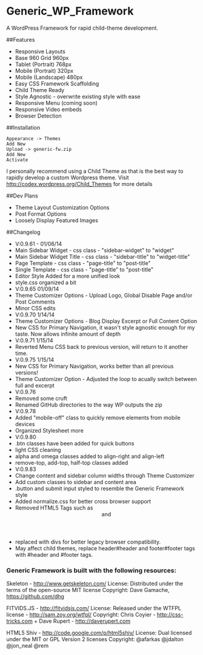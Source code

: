Generic_WP_Framework
====================
A WordPress Framework for rapid child-theme development.

##Features
* Responsive Layouts
 * Base 960 Grid 960px
 * Tablet (Portrait) 768px
 * Mobile (Portrait) 320px
 * Mobile (Landscape) 480px
* Easy CSS Framework Scaffolding
* Child Theme Ready
* Style Agnostic - overwrite existing style with ease
* Responsive Menu (coming soon)
* Responsive Video embeds
* Browser Detection 

##Installation
```
Appearance -> Themes
Add New
Upload -> generic-fw.zip
Add New
Activate
```

I personally recommend using a Child Theme as that is the best way to rapidly develop a custom Wordpress theme. Visit http://codex.wordpress.org/Child_Themes for more details 

##Dev Plans
* Theme Layout Customization Options
* Post Format Options
* Loosely Display Featured Images

##Changelog
* V:0.9.61 - 01/06/14
 * Main Sidebar Widget - css class - "sidebar-widget" to "widget"
 * Main Sidebar Widget Title - css class - "sidebar-title" to "widget-title"
 * Page Template - css class - "page-title" to "post-title"
 * Single Template - css class - "page-title" to "post-title"
 * Editor Style Added for a more unified look
 * style.css organized a bit
* V:0.9.65 01/09/14
 * Theme Customizer Options - Upload Logo, Global Disable Page and/or Post Comments
 * Minor CSS edits
* V:0.9.70 1/14/14
 * Theme Customizer Options - Blog Display Excerpt or Full Content Option
 * New CSS for Primary Navigation, it wasn't style agnostic enough for my taste. Now allows infinite amount of depth
* V:0.9.71 1/15/14
 * Reverted Menu CSS back to previous version, will return to it another time.
* V:0.9.75 1/15/14
 * New CSS for Primary Navigation, works better than all previous versions!
 * Theme Customizer Option - Adjusted the loop to acually switch between full and excerpt
* V:0.9.76
 * Removed some cruft
 * Renamed GitHub directories to the way WP outputs the zip
* V:0.9.78
 * Added "mobile-off" class to quickly remove elements from mobile devices
 * Organized Stylesheet more
* V:0.9.80
 * .btn classes have been added for quick buttons
 * light CSS cleaning
 * alpha and omega classes added to align-right and align-left
 * remove-top, add-top, half-top classes added
* V:0.9.83
 * Change content and sidebar column widths through Theme Customizer
 * Add custom classes to sidebar and content area
 * .button and submit input styled to resemble the Generic Framework style
 * Added normalize.css for better cross browser support
 * Removed HTML5 Tags such as <header> and <footer>
  * replaced with divs for better legacy browser compatibility.
  * May affect child themes, replace header#header and footer#footer tags with #header and #footer tags.

### Generic Framework is built with the following resources: 

Skeleton - ​http://www.getskeleton.com/
License: Distributed under the terms of the open-source MIT license
Copyright: Dave Gamache, https://github.com/dhg

FITVIDS.JS - ​http://fitvidsjs.com/
License: Released under the WTFPL license - http://sam.zoy.org/wtfpl/
Copyright: Chris Coyier - http://css-tricks.com + Dave Rupert - http://daverupert.com

HTML5 Shiv - http://code.google.com/p/html5shiv/
License: Dual licensed under the MIT or GPL Version 2 licenses
Copyright: @afarkas @jdalton @jon_neal @rem
